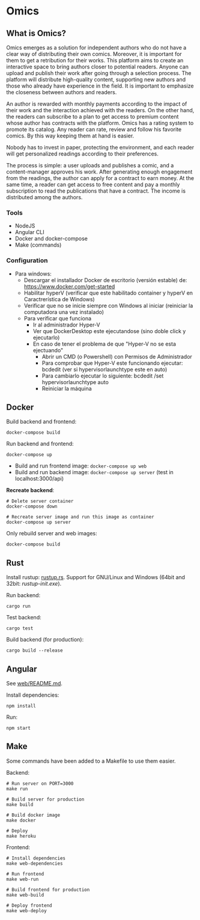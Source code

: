 # Omics

## What is Omics?

Omics emerges as a solution for independent authors who do not have a clear way
of distributing their own comics. Moreover, it is important for them to get a
retribution for their works. This platform aims to create an interactive space
to bring authors closer to potential readers. Anyone can upload and publish
their work after going through a selection process. The platform will
distribute high-quality content, supporting new authors and those who already
have experience in the field. It is important to emphasize the closeness
between authors and readers.

An author is rewarded with monthly payments according to the impact of their
work and the interaction achieved with the readers. On the other hand, the
readers can subscribe to a plan to get access to premium content whose author
has contracts with the platform. Omics has a rating system to promote its
catalog. Any reader can rate, review and follow his favorite comics. By this
way keeping them at hand is easier.

Nobody has to invest in paper, protecting the environment, and each reader will
get personalized readings according to their preferences.

The process is simple: a user uploads and publishes a comic, and a
content-manager approves his work. After generating enough engagement from the
readings, the author can apply for a contract to earn money. At the same time,
a reader can get access to free content and pay a monthly subscription to read
the publications that have a contract. The income is distributed among the
authors.

### Tools
- NodeJS
- Angular CLI
- Docker and docker-compose
- Make (commands)

### Configuration
- Para windows:
  - Descargar el installador Docker de escritorio (versión estable) de: https://www.docker.com/get-started
  - Habilitar hyperV (verificar que este habilitado container y hyperV en Caractrerística de Windows)
  - Verificar que no se inicie siempre con Windows al iniciar (reiniciar la computadora una vez instalado)
  - Para verificar que funciona
    * Ir al administrador Hyper-V
    * Ver que DockerDesktop este ejecutandose (sino doble click y ejecutarlo)
    * En caso de tener el problema de que "Hyper-V no se esta ejectuando"
      - Abrir un CMD (o Powershell) con Permisos de Administrador
      - Para comprobar que Hyper-V este funcionando ejecutar: bcdedit  (ver si hypervisorlaunchtype este en auto)
      - Para cambiarlo ejecutar lo siguiente: bcdedit /set hypervisorlaunchtype auto
      - Reiniciar la máquina

## Docker

Build backend and frontend:

```
docker-compose build
```

Run backend and frontend:

```
docker-compose up
```

- Build and run frontend image: `docker-compose up web`
- Build and run backend image: `docker-compose up server` (test in localhost:3000/api)

**Recreate backend**:

```
# Delete server container
docker-compose down

# Recreate server image and run this image as container
docker-compose up server
```

Only rebuild server and web images:

```
docker-compose build
```

## Rust

Install rustup: [rustup.rs](https://rustup.rs/). Support for GNU/Linux and Windows (64bit and 32bit: *rustup-init.exe*).

Run backend:

```
cargo run
```

Test backend:

```
cargo test
```

Build backend (for production):

```
cargo build --release
```

## Angular

See [web/README.md](./web/README.md).

Install dependencies:

```
npm install
```

Run:

```
npm start
```

## Make

Some commands have been added to a Makefile to use them easier.

Backend:

```
# Run server on PORT=3000
make run

# Build server for production
make build

# Build docker image
make docker

# Deploy
make heroku
```

Frontend:

```
# Install dependencies
make web-dependencies

# Run frontend
make web-run

# Build frontend for production
make web-build

# Deploy frontend
make web-deploy
```
